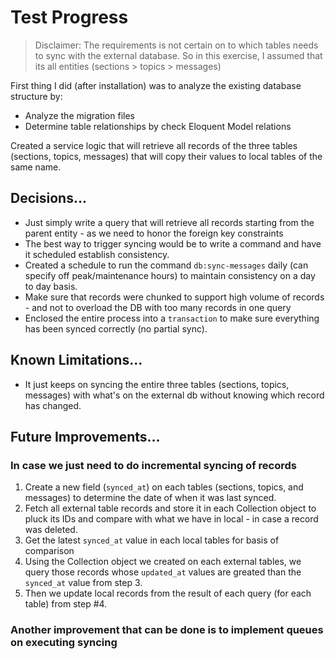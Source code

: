 # Test Progress

> Disclaimer: The requirements is not certain on to which tables needs to sync with the external database. So in this 
exercise, I assumed that its all entities (sections > topics > messages)

First thing I did (after installation) was to analyze the existing database structure by:
* Analyze the migration files
* Determine table relationships by check Eloquent Model relations

Created a service logic that will retrieve all records of the three tables (sections, topics, messages) that will copy 
their values to local tables of the same name.

## Decisions...
* Just simply write a query that will retrieve all records starting from the parent entity - as we need to honor the foreign key constraints
* The best way to trigger syncing would be to write a command and have it scheduled establish consistency.
* Created a schedule to run the command `db:sync-messages` daily (can specify off peak/maintenance hours) to maintain consistency on a day to day basis.
* Make sure that records were chunked to support high volume of records - and not to overload the DB with too many records in one query
* Enclosed the entire process into a `transaction` to make sure everything has been synced correctly (no partial sync).

## Known Limitations...
* It just keeps on syncing the entire three tables (sections, topics, messages) with what's on the external db without knowing which record has changed.

## Future Improvements...
### In case we just need to do incremental syncing of records
1. Create a new field (`synced_at`) on each tables (sections, topics, and messages) to determine the date of when it was last synced.
2. Fetch all external table records and store it in each Collection object to pluck its IDs and compare with what we have in local - in case a record was deleted.
3. Get the latest `synced_at` value in each local tables for basis of comparison
4. Using the Collection object we created on each external tables, we query those records whose `updated_at` values are greated than the `synced_at` value from step 3.
5. Then we update local records from the result of each query (for each table) from step #4.

### Another improvement that can be done is to implement queues on executing syncing